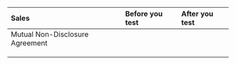 |   Sales   |   Before you test   | After you test     |
|:-----|:-----|:-----|
| Mutual Non-Disclosure Agreement      |      |      |
|      |      |      |
|      |      |      |
|      |      |      |
